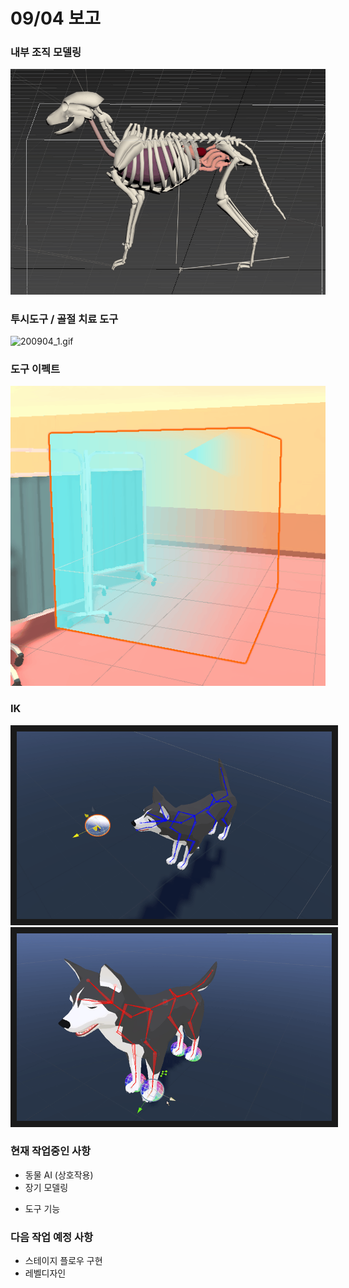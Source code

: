 # 09/04 보고

### 내부 조직 모델링

![dog.gif](https://github.com/PriuS2/PriuPersonal/blob/master/Images/0904/dog.gif?raw=true)



### 투시도구 / 골절 치료 도구

![200904_1.gif](https://github.com/PriuS2/PriuPersonal/blob/master/Images/0904/200904_1.gif?raw=true)



### 도구 이펙트

![200904_0.gif](https://github.com/PriuS2/PriuPersonal/blob/master/Images/0904/200904_0.gif?raw=true)



### IK

<p align="center">
  <img src="Images/0904/2020_09_02_15_54_07_348.gif"
  alt = "image1"
       height="300"
       border="10" />
  <img src="Images/0904/2020_09_02_15_59_21_908.gif"
     alt = "image2"
     height="300"
     border="10" />
</p>





### 현재 작업중인 사항

- 동물 AI (상호작용)
- 장기 모델링

* 도구 기능



### 다음 작업 예정 사항

* 스테이지 플로우 구현
* 레벨디자인